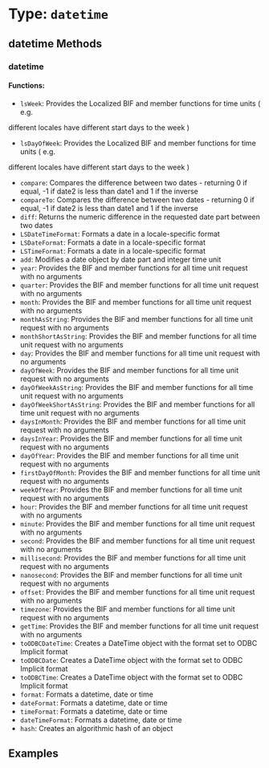 # Type: `datetime`



## datetime Methods

### datetime

#### Functions:

 * `lsWeek`: Provides the Localized BIF and member functions for time units ( e.g.

different locales have different start days to the week )
 * `lsDayOfWeek`: Provides the Localized BIF and member functions for time units ( e.g.

different locales have different start days to the week )
 * `compare`: Compares the difference between two dates - returning 0 if equal, -1 if date2 is less than date1 and 1 if the inverse
 * `compareTo`: Compares the difference between two dates - returning 0 if equal, -1 if date2 is less than date1 and 1 if the inverse
 * `diff`: Returns the numeric difference in the requested date part between two dates
 * `LSDateTimeFormat`: Formats a date in a locale-specific format
 * `LSDateFormat`: Formats a date in a locale-specific format
 * `LSTimeFormat`: Formats a date in a locale-specific format
 * `add`: Modifies a date object by date part and integer time unit
 * `year`: Provides the BIF and member functions for all time unit request with no arguments
 * `quarter`: Provides the BIF and member functions for all time unit request with no arguments
 * `month`: Provides the BIF and member functions for all time unit request with no arguments
 * `monthAsString`: Provides the BIF and member functions for all time unit request with no arguments
 * `monthShortAsString`: Provides the BIF and member functions for all time unit request with no arguments
 * `day`: Provides the BIF and member functions for all time unit request with no arguments
 * `dayOfWeek`: Provides the BIF and member functions for all time unit request with no arguments
 * `dayOfWeekAsString`: Provides the BIF and member functions for all time unit request with no arguments
 * `dayOfWeekShortAsString`: Provides the BIF and member functions for all time unit request with no arguments
 * `daysInMonth`: Provides the BIF and member functions for all time unit request with no arguments
 * `daysInYear`: Provides the BIF and member functions for all time unit request with no arguments
 * `dayOfYear`: Provides the BIF and member functions for all time unit request with no arguments
 * `firstDayOfMonth`: Provides the BIF and member functions for all time unit request with no arguments
 * `weekOfYear`: Provides the BIF and member functions for all time unit request with no arguments
 * `hour`: Provides the BIF and member functions for all time unit request with no arguments
 * `minute`: Provides the BIF and member functions for all time unit request with no arguments
 * `second`: Provides the BIF and member functions for all time unit request with no arguments
 * `millisecond`: Provides the BIF and member functions for all time unit request with no arguments
 * `nanosecond`: Provides the BIF and member functions for all time unit request with no arguments
 * `offset`: Provides the BIF and member functions for all time unit request with no arguments
 * `timezone`: Provides the BIF and member functions for all time unit request with no arguments
 * `getTime`: Provides the BIF and member functions for all time unit request with no arguments
 * `toODBCDateTime`: Creates a DateTime object with the format set to ODBC Implicit format
 * `toODBCDate`: Creates a DateTime object with the format set to ODBC Implicit format
 * `toODBCTime`: Creates a DateTime object with the format set to ODBC Implicit format
 * `format`: Formats a datetime, date or time
 * `dateFormat`: Formats a datetime, date or time
 * `timeFormat`: Formats a datetime, date or time
 * `dateTimeFormat`: Formats a datetime, date or time
 * `hash`: Creates an algorithmic hash of an object




## Examples
